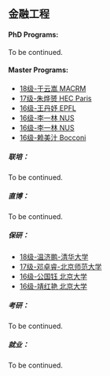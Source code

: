 ## 金融工程

#### PhD Programs:

To be continued.

#### Master Programs:

- [18级-于云嵩 MACRM]([US]-18-yuyunsong)
- [17级-朱烨赟 HEC Paris]([FR]-17-zhuyeyun)
- [16级-王丹妤 EPFL]([CH]-16-wangdanyu)
- [16级-李一林 NUS]([SG]-16-liyilin)
- [16级-李一林 NUS]([SG]-16-liyilin)
- [16级-赖美汁 Bocconi]([IT]-16-laimeizhi)

##### 联培：

To be continued.

##### 直博：

To be continued.

##### 保研：

- [18级-温济鹏-清华大学]([CN]-18-wenjipeng)
- [17级-邓卓睿-北京师范大学]([CN]-17-dengzhuorui)
- [16级-公国钰 北京大学]([CN]-16-gongguoyu)
- [16级-靖红艳 北京大学]([CN]-16-jinghongyan)

##### 考研：

To be continued.

##### 就业：

To be continued.
